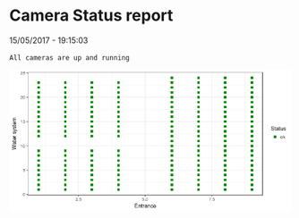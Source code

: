 Camera Status report
================
15/05/2017 - 19:15:03

    All cameras are up and running

![](camreport_files/figure-markdown_github/unnamed-chunk-2-1.png)
